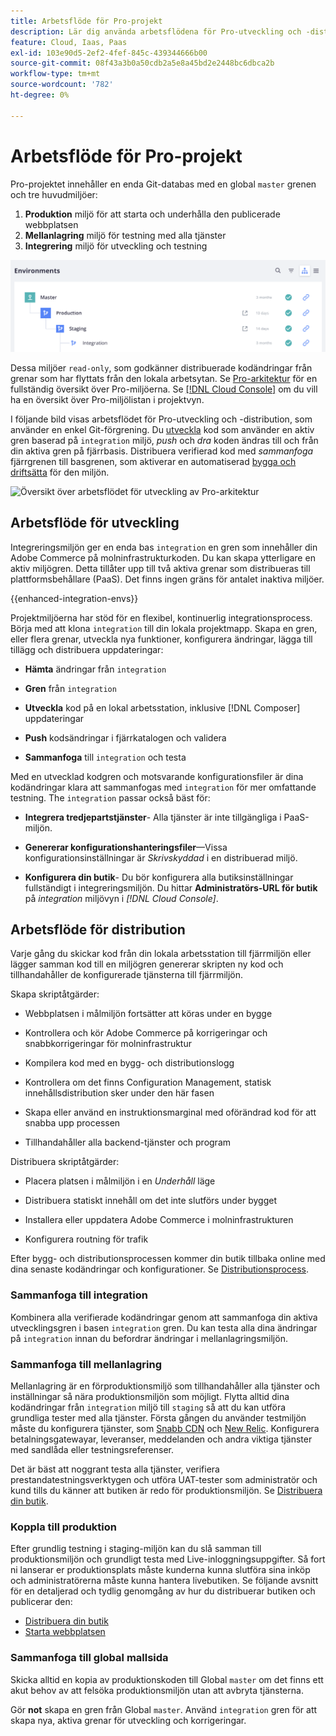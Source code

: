 ```yaml
---
title: Arbetsflöde för Pro-projekt
description: Lär dig använda arbetsflödena för Pro-utveckling och -distribution.
feature: Cloud, Iaas, Paas
exl-id: 103e90d5-2ef2-4fef-845c-439344666b00
source-git-commit: 08f43a3b0a50cdb2a5e8a45bd2e2448bc6dbca2b
workflow-type: tm+mt
source-wordcount: '782'
ht-degree: 0%

---
```


# Arbetsflöde för Pro-projekt

Pro-projektet innehåller en enda Git-databas med en global `master` grenen och tre huvudmiljöer:

1. **Produktion** miljö för att starta och underhålla den publicerade webbplatsen
1. **Mellanlagring** miljö för testning med alla tjänster
1. **Integrering** miljö för utveckling och testning

![Miljölista för Pro](../../assets/pro-environments.png)

Dessa miljöer `read-only`, som godkänner distribuerade kodändringar från grenar som har flyttats från den lokala arbetsytan. Se [Pro-arkitektur](pro-architecture.md) för en fullständig översikt över Pro-miljöerna. Se [[!DNL Cloud Console]](../project/overview.md#cloud-console) om du vill ha en översikt över Pro-miljölistan i projektvyn.

I följande bild visas arbetsflödet för Pro-utveckling och -distribution, som använder en enkel Git-förgrening. Du [utveckla](#development-workflow) kod som använder en aktiv gren baserad på `integration` miljö, _push_ och _dra_ koden ändras till och från din aktiva gren på fjärrbasis. Distribuera verifierad kod med _sammanfoga_ fjärrgrenen till basgrenen, som aktiverar en automatiserad [bygga och driftsätta](#deployment-workflow) för den miljön.

![Översikt över arbetsflödet för utveckling av Pro-arkitektur](../../assets/pro-dev-workflow.png)

## Arbetsflöde för utveckling

Integreringsmiljön ger en enda bas `integration` en gren som innehåller din Adobe Commerce på molninfrastrukturkoden. Du kan skapa ytterligare en aktiv miljögren. Detta tillåter upp till två aktiva grenar som distribueras till plattformsbehållare (PaaS). Det finns ingen gräns för antalet inaktiva miljöer.

{{enhanced-integration-envs}}

Projektmiljöerna har stöd för en flexibel, kontinuerlig integrationsprocess. Börja med att klona `integration` till din lokala projektmapp. Skapa en gren, eller flera grenar, utveckla nya funktioner, konfigurera ändringar, lägga till tillägg och distribuera uppdateringar:

- **Hämta** ändringar från `integration`

- **Gren** från `integration`

- **Utveckla** kod på en lokal arbetsstation, inklusive [!DNL Composer] uppdateringar

- **Push** kodsändringar i fjärrkatalogen och validera

- **Sammanfoga** till `integration` och testa

Med en utvecklad kodgren och motsvarande konfigurationsfiler är dina kodändringar klara att sammanfogas med `integration` för mer omfattande testning. The `integration` passar också bäst för:

- **Integrera tredjepartstjänster**- Alla tjänster är inte tillgängliga i PaaS-miljön.

- **Genererar konfigurationshanteringsfiler**—Vissa konfigurationsinställningar är _Skrivskyddad_ i en distribuerad miljö.

- **Konfigurera din butik**- Du bör konfigurera alla butiksinställningar fullständigt i integreringsmiljön. Du hittar **Administratörs-URL för butik** på _integration_ miljövyn i _[!DNL Cloud Console]_.

## Arbetsflöde för distribution

Varje gång du skickar kod från din lokala arbetsstation till fjärrmiljön eller lägger samman kod till en miljögren genererar skripten ny kod och tillhandahåller de konfigurerade tjänsterna till fjärrmiljön.

Skapa skriptåtgärder:

- Webbplatsen i målmiljön fortsätter att köras under en bygge

- Kontrollera och kör Adobe Commerce på korrigeringar och snabbkorrigeringar för molninfrastruktur

- Kompilera kod med en bygg- och distributionslogg

- Kontrollera om det finns Configuration Management, statisk innehållsdistribution sker under den här fasen

- Skapa eller använd en instruktionsmarginal med oförändrad kod för att snabba upp processen

- Tillhandahåller alla backend-tjänster och program

Distribuera skriptåtgärder:

- Placera platsen i målmiljön i en _Underhåll_ läge

- Distribuera statiskt innehåll om det inte slutförs under bygget

- Installera eller uppdatera Adobe Commerce i molninfrastrukturen

- Konfigurera routning för trafik

Efter bygg- och distributionsprocessen kommer din butik tillbaka online med dina senaste kodändringar och konfigurationer. Se [Distributionsprocess](../deploy/process.md).

### Sammanfoga till integration

Kombinera alla verifierade kodändringar genom att sammanfoga din aktiva utvecklingsgren i basen `integration` gren. Du kan testa alla dina ändringar på `integration` innan du befordrar ändringar i mellanlagringsmiljön.

### Sammanfoga till mellanlagring

Mellanlagring är en förproduktionsmiljö som tillhandahåller alla tjänster och inställningar så nära produktionsmiljön som möjligt. Flytta alltid dina kodändringar från `integration` miljö till `staging` så att du kan utföra grundliga tester med alla tjänster. Första gången du använder testmiljön måste du konfigurera tjänster, som [Snabb CDN](../cdn/fastly.md) och [New Relic](../monitor/new-relic-service.md). Konfigurera betalningsgatewayar, leveranser, meddelanden och andra viktiga tjänster med sandlåda eller testningsreferenser.

Det är bäst att noggrant testa alla tjänster, verifiera prestandatestningsverktygen och utföra UAT-tester som administratör och kund tills du känner att butiken är redo för produktionsmiljön. Se [Distribuera din butik](../deploy/staging-production.md).

### Koppla till produktion

Efter grundlig testning i staging-miljön kan du slå samman till produktionsmiljön och grundligt testa med Live-inloggningsuppgifter. Så fort ni lanserar er produktionsplats måste kunderna kunna slutföra sina inköp och administratörerna måste kunna hantera livebutiken. Se följande avsnitt för en detaljerad och tydlig genomgång av hur du distribuerar butiken och publicerar den:

- [Distribuera din butik](../deploy/staging-production.md)
- [Starta webbplatsen](../launch/overview.md)

### Sammanfoga till global mallsida

Skicka alltid en kopia av produktionskoden till Global `master` om det finns ett akut behov av att felsöka produktionsmiljön utan att avbryta tjänsterna.

Gör **not** skapa en gren från Global `master`. Använd `integration` gren för att skapa nya, aktiva grenar för utveckling och korrigeringar.
